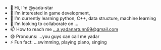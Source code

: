 - 👋 Hi, I’m @yada-star
- 👀 I’m interested in game development, 
- 🌱 I’m currently learning python, C++, data structure, machine learning 
- 💞️ I’m looking to collaborate on ...
- 📫 How to reach me ...a.yadanartunn99@gmail.com
- 😄 Pronouns: ...you guys can call me yadar
- ⚡ Fun fact: ...swimming, playing piano, singing

<!---
yada-star/yada-star is a ✨ special ✨ repository because its `README.md` (this file) appears on your GitHub profile.
You can click the Preview link to take a look at your changes.
--->
